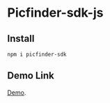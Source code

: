 # Picfinder-sdk-js

## Install

    npm i picfinder-sdk

## Demo Link

[Demo](https://codesandbox.io/s/picfinder-api-implementation-9tf85s?file=/src/App.tsx).
